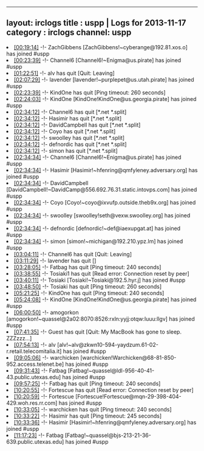 
---
layout: irclogs
title : uspp | Logs for 2013-11-17
category : irclogs
channel: uspp
---
<li class="logitem"><a href="#00:19:14" name="00:19:14" class="time">[00:19:14]</a> -!- <span class="join">ZachGibbens</span> [ZachGibbens!~cyberange@192.81.xos.o] has joined #uspp </li>
<li class="logitem"><a href="#00:23:39" name="00:23:39" class="time">[00:23:39]</a> -!- <span class="join">Channel6</span> [Channel6!~Enigma@us.pirate] has joined #uspp </li>
<li class="logitem"><a href="#01:22:51" name="01:22:51" class="time">[01:22:51]</a> -!- <span class="quit">alv</span> has quit [Quit: Leaving] </li>
<li class="logitem"><a href="#02:07:29" name="02:07:29" class="time">[02:07:29]</a> -!- <span class="join">lavender</span> [lavender!~purplepet@us.utah.pirate] has joined #uspp </li>
<li class="logitem"><a href="#02:23:39" name="02:23:39" class="time">[02:23:39]</a> -!- <span class="quit">KindOne</span> has quit [Ping timeout: 260 seconds] </li>
<li class="logitem"><a href="#02:24:03" name="02:24:03" class="time">[02:24:03]</a> -!- <span class="join">KindOne</span> [KindOne!KindOne@us.georgia.pirate] has joined #uspp </li>
<li class="logitem"><a href="#02:34:12" name="02:34:12" class="time">[02:34:12]</a> -!- <span class="quit">Channel6</span> has quit [*.net *.split] </li>
<li class="logitem"><a href="#02:34:12" name="02:34:12" class="time">[02:34:12]</a> -!- <span class="quit">Hasimir</span> has quit [*.net *.split] </li>
<li class="logitem"><a href="#02:34:12" name="02:34:12" class="time">[02:34:12]</a> -!- <span class="quit">DavidCampbell</span> has quit [*.net *.split] </li>
<li class="logitem"><a href="#02:34:12" name="02:34:12" class="time">[02:34:12]</a> -!- <span class="quit">Coyo</span> has quit [*.net *.split] </li>
<li class="logitem"><a href="#02:34:12" name="02:34:12" class="time">[02:34:12]</a> -!- <span class="quit">swoolley</span> has quit [*.net *.split] </li>
<li class="logitem"><a href="#02:34:12" name="02:34:12" class="time">[02:34:12]</a> -!- <span class="quit">defnordic</span> has quit [*.net *.split] </li>
<li class="logitem"><a href="#02:34:12" name="02:34:12" class="time">[02:34:12]</a> -!- <span class="quit">simon</span> has quit [*.net *.split] </li>
<li class="logitem"><a href="#02:34:34" name="02:34:34" class="time">[02:34:34]</a> -!- <span class="join">Channel6</span> [Channel6!~Enigma@us.pirate] has joined #uspp </li>
<li class="logitem"><a href="#02:34:34" name="02:34:34" class="time">[02:34:34]</a> -!- <span class="join">Hasimir</span> [Hasimir!~hfenring@qmfyleney.adversary.org] has joined #uspp </li>
<li class="logitem"><a href="#02:34:34" name="02:34:34" class="time">[02:34:34]</a> -!- <span class="join">DavidCampbell</span> [DavidCampbell!~DavidCamp@556.692.76.31.static.intovps.com] has joined #uspp </li>
<li class="logitem"><a href="#02:34:34" name="02:34:34" class="time">[02:34:34]</a> -!- <span class="join">Coyo</span> [Coyo!~coyo@ixvufp.outside.theb9x.org] has joined #uspp </li>
<li class="logitem"><a href="#02:34:34" name="02:34:34" class="time">[02:34:34]</a> -!- <span class="join">swoolley</span> [swoolley!seth@vexw.swoolley.org] has joined #uspp </li>
<li class="logitem"><a href="#02:34:34" name="02:34:34" class="time">[02:34:34]</a> -!- <span class="join">defnordic</span> [defnordic!~def@iaexupgat.at] has joined #uspp </li>
<li class="logitem"><a href="#02:34:34" name="02:34:34" class="time">[02:34:34]</a> -!- <span class="join">simon</span> [simon!~michigan@192.210.ypz.lm] has joined #uspp </li>
<li class="logitem"><a href="#03:04:11" name="03:04:11" class="time">[03:04:11]</a> -!- <span class="quit">Channel6</span> has quit [Quit: Leaving] </li>
<li class="logitem"><a href="#03:11:29" name="03:11:29" class="time">[03:11:29]</a> -!- <span class="quit">lavender</span> has quit [] </li>
<li class="logitem"><a href="#03:28:05" name="03:28:05" class="time">[03:28:05]</a> -!- <span class="quit">Fatbag</span> has quit [Ping timeout: 240 seconds] </li>
<li class="logitem"><a href="#03:38:55" name="03:38:55" class="time">[03:38:55]</a> -!- <span class="quit">Tosiaki1</span> has quit [Read error: Connection reset by peer] </li>
<li class="logitem"><a href="#03:40:11" name="03:40:11" class="time">[03:40:11]</a> -!- <span class="join">Tosiaki</span> [Tosiaki!~Tosiaki@192.5.hyr.j] has joined #uspp </li>
<li class="logitem"><a href="#03:48:50" name="03:48:50" class="time">[03:48:50]</a> -!- <span class="quit">Tosiaki</span> has quit [Ping timeout: 260 seconds] </li>
<li class="logitem"><a href="#05:21:25" name="05:21:25" class="time">[05:21:25]</a> -!- <span class="quit">KindOne</span> has quit [Ping timeout: 240 seconds] </li>
<li class="logitem"><a href="#05:24:08" name="05:24:08" class="time">[05:24:08]</a> -!- <span class="join">KindOne</span> [KindOne!KindOne@us.georgia.pirate] has joined #uspp </li>
<li class="logitem"><a href="#06:00:50" name="06:00:50" class="time">[06:00:50]</a> -!- <span class="join">amogorkon</span> [amogorkon!~quassel@2a02:8070:8526:rxln:yyjj:otqw:luuu:llgv] has joined #uspp </li>
<li class="logitem"><a href="#07:41:35" name="07:41:35" class="time">[07:41:35]</a> -!- <span class="quit">Guest</span> has quit [Quit: My MacBook has gone to sleep. ZZZzzz…] </li>
<li class="logitem"><a href="#07:54:13" name="07:54:13" class="time">[07:54:13]</a> -!- <span class="join">alv</span> [alv!~alv@zkwn10-594-yaydzum.61-02-r.retail.telecomitalia.it] has joined #uspp </li>
<li class="logitem"><a href="#09:05:06" name="09:05:06" class="time">[09:05:06]</a> -!- <span class="join">warchicken</span> [warchicken!Warchicken@68-81-850-952.access.telenet.be] has joined #uspp </li>
<li class="logitem"><a href="#09:31:43" name="09:31:43" class="time">[09:31:43]</a> -!- <span class="join">Fatbag</span> [Fatbag!~quassel@ldl-956-40-41-43.public.utexas.edu] has joined #uspp </li>
<li class="logitem"><a href="#09:57:25" name="09:57:25" class="time">[09:57:25]</a> -!- <span class="quit">Fatbag</span> has quit [Ping timeout: 240 seconds] </li>
<li class="logitem"><a href="#10:20:55" name="10:20:55" class="time">[10:20:55]</a> -!- <span class="quit">Fortescue</span> has quit [Read error: Connection reset by peer] </li>
<li class="logitem"><a href="#10:20:59" name="10:20:59" class="time">[10:20:59]</a> -!- <span class="join">Fortescue</span> [Fortescue!Fortescue@mqn-29-398-404-429.woh.res.rr.com] has joined #uspp </li>
<li class="logitem"><a href="#10:33:05" name="10:33:05" class="time">[10:33:05]</a> -!- <span class="quit">warchicken</span> has quit [Ping timeout: 240 seconds] </li>
<li class="logitem"><a href="#10:33:22" name="10:33:22" class="time">[10:33:22]</a> -!- <span class="quit">Hasimir</span> has quit [Ping timeout: 245 seconds] </li>
<li class="logitem"><a href="#10:33:36" name="10:33:36" class="time">[10:33:36]</a> -!- <span class="join">Hasimir</span> [Hasimir!~hfenring@qmfyleney.adversary.org] has joined #uspp </li>
<li class="logitem"><a href="#11:17:23" name="11:17:23" class="time">[11:17:23]</a> -!- <span class="join">Fatbag</span> [Fatbag!~quassel@bjs-213-21-36-639.public.utexas.edu] has joined #uspp </li>


